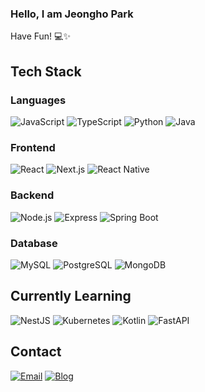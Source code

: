 ### Hello, I am Jeongho Park
Have Fun! 💻✨

## Tech Stack
### Languages
![JavaScript](https://img.shields.io/badge/-JavaScript-F7DF1E?style=flat-square&logo=javascript&logoColor=black)
![TypeScript](https://img.shields.io/badge/-TypeScript-3178C6?style=flat-square&logo=typescript&logoColor=white)
![Python](https://img.shields.io/badge/-Python-3776AB?style=flat-square&logo=python&logoColor=white)
![Java](https://img.shields.io/badge/-Java-007396?style=flat-square&logo=java&logoColor=white)

### Frontend
![React](https://img.shields.io/badge/-React-61DAFB?style=flat-square&logo=react&logoColor=black)
![Next.js](https://img.shields.io/badge/-Next.js-000000?style=flat-square&logo=next.js&logoColor=white)
![React Native](https://img.shields.io/badge/-React%20Native-61DAFB?style=flat-square&logo=react&logoColor=black)

### Backend
![Node.js](https://img.shields.io/badge/-Node.js-339933?style=flat-square&logo=node.js&logoColor=white)
![Express](https://img.shields.io/badge/-Express-000000?style=flat-square&logo=express&logoColor=white)
![Spring Boot](https://img.shields.io/badge/-Spring%20Boot-6DB33F?style=flat-square&logo=spring-boot&logoColor=white)

### Database
![MySQL](https://img.shields.io/badge/-MySQL-4479A1?style=flat-square&logo=mysql&logoColor=white)
![PostgreSQL](https://img.shields.io/badge/-PostgreSQL-336791?style=flat-square&logo=postgresql&logoColor=white)
![MongoDB](https://img.shields.io/badge/-MongoDB-47A248?style=flat-square&logo=mongodb&logoColor=white)

## Currently Learning
![NestJS](https://img.shields.io/badge/-NestJS-E0234E?style=flat-square&logo=nestjs&logoColor=white)
![Kubernetes](https://img.shields.io/badge/-Kubernetes-326CE5?style=flat-square&logo=kubernetes&logoColor=white)
![Kotlin](https://img.shields.io/badge/-Kotlin-7F52FF?style=flat-square&logo=kotlin&logoColor=white)
![FastAPI](https://img.shields.io/badge/-FastAPI-009688?style=flat-square&logo=fastapi&logoColor=white)

## Contact
[![Email](https://img.shields.io/badge/-Email-D14836?style=flat-square&logo=gmail&logoColor=white)](mailto:popramel25@gmail.com)
[![Blog](https://img.shields.io/badge/-Blog-20C997?style=flat-square&logo=velog&logoColor=white)](https://velog.io/@popramel/posts)
